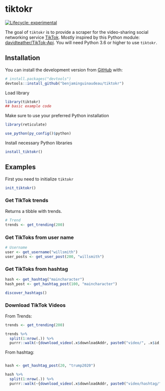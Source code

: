 
<!-- README.md is generated from README.Rmd. Please edit that file -->

# tiktokr

<!-- badges: start -->

[![Lifecycle:
experimental](https://img.shields.io/badge/lifecycle-experimental-orange.svg)](https://www.tidyverse.org/lifecycle/#experimental)
<!-- badges: end -->

The goal of `tiktokr` is to provide a scraper for the video-sharing
social networking service [TikTok](http://tiktok.com/). Mostly inspired
by this Python module:
[davidteather/TikTok-Api](https://github.com/davidteather/TikTok-Api).
You will need Python 3.6 or higher to use `tiktokr`.

## Installation

You can install the development version from
[GitHub](https://github.com/) with:

``` r
# install.packages("devtools")
devtools::install_github("benjaminguinaudeau/tiktokr")
```

Load library

``` r
library(tiktokr)
## basic example code
```

Make sure to use your preferred Python installation

``` r
library(reticulate)

use_python(py_config()$python)
```

Install necessary Python libraries

``` r
install_tiktokr()
```

## Examples

First you need to initialize `tiktokr`

``` r
init_tiktokr()
```

### Get TikTok trends

Returns a tibble with trends.

``` r
# Trend
trends <- get_trending(200)
```

### Get TikToks from user name

``` r
# Username
user <- get_username("willsmith")
user_posts <- get_user_post(200, "willsmith")
```

### Get TikToks from hashtag

``` r
hash <- get_hashtag("maincharacter")
hash_post <- get_hashtag_post(100, "maincharacter")

discover_hashtags()
```

### Download TikTok Videos

From Trends:

``` r
trends <- get_trending(200)

trends %>%
  split(1:nrow(.)) %>% 
  purrr::walk(~{download_video(.x$downloadAddr, paste0("video/", .x$id, ".mp4"))})
```

From hashtag:

``` r

hash <- get_hashtag_post(20, "trump2020")

hash %>%
  split(1:nrow(.)) %>% 
  purrr::walk(~{download_video(.x$downloadAddr, paste0("video/hashtag/", .x$id, ".mp4"))})
```
